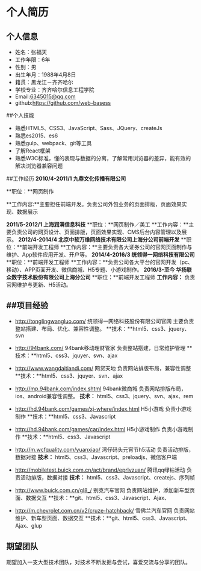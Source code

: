 # 个人简历 

## 个人信息

* 姓名：张福天
* 工作年限：6年
* 性别：男
* 出生年月：1988年4月8日
* 籍贯：黑龙江－齐齐哈尔
* 学校专业：齐齐哈尔信息工程学院
* Email:[6345015@qq.com](6345015@qq.com)
* github:https://github.com/web-basess
  
##个人技能

* 熟悉HTML5、CSS3、JavaScript、Sass、JQuery、createJs
* 熟悉es2015、es6
* 熟悉gulp、webpack、git等工具
* 了解React框架
* 熟悉W3C标准，懂的表现与数据的分离，了解常用浏览器的差异，能有效的解决浏览器兼容问题

##工作经历
**2010/4-2011/1 九鼎文化传播有限公司**

**职位：**网页制作

**工作内容:**主要担任前端开发。负责公司外包业务的页面排版，页面效果实现、数据展示

**2011/5-2012/1 上海润满信息科技**
   **职位：**网页制作／美工
   **工作内容：**主要负责公司的网页设计、页面排版，页面效果实现、CMS后台内容管理以及展示。
**2012/4-2014/4  北京中软万维网络技术有限公司上海分公司前端开发**
**职位：**前端开发工程师
 **工作内容：**主要负责各大证券公司的官网页面制作与维护、App软件应用开发、开户等。
**2014/4-2016/3 统领得一网络科技有限公司**
**职位：**前端开发工程师
**工作内容：**负责公司各大平台的官网开发（pc、移动）、APP页面开发、微信商城、H5专题、小游戏制作。
**2016/3-至今 华扬联众数字技术股份有限公司上海分公司**
**职位：**前端开发工程师
**工作内容：** 负责官网维护与更新、H5活动。

##项目经验
---
* http://tonglingwangluo.com/ 
  统领得一网络科技股份有限公司官网
  主要负责整站搭建、布局、优化、兼容性调整。
  **技术：**html5、css3、jquery、svn
* http://94bank.com/    94bank移动理财管家
  负责整站搭建，日常维护管理
**技术：**html5、css3、jquyer、svn、ajax

* http://www.wangdaitiandi.com/  网贷天地
  负责网站排版布局，兼容性调整
 **技术：**html5、css3、jquyer、svn、ajax

* http://mp.94bank.com/index.shtml 94bank微商城
负责网站排版布局，ios、android兼容性调整。
**技术：** html5、css3、jquery、svn、ajax、rem

* http://hd.94bank.com/games/xj-where/index.html H5小游戏
 负责小游戏制作
**技术：**html5、css3、Javascript
* http://hd.94bank.com/games/car/index.html H5小游戏制作
负责小游戏制作
**技术：**html5、css3、Javascript

* http://m.wcfquality.com/yuanxiao/  湾仔码头元宵节h5活动
 负责活动排版，数据对接
**技术：** html5、css3、Javascript、preloadjs、微信客户端
* http://mobiletest.buick.com.cn/act/brand/eprlvzuan/ 腾讯qq绿钻活动
负责活动排版，数据对接
**技术：** html5、css3、Javascript、createjs、序列帧
* http://www.buick.com.cn/gl8_/ 别克汽车官网
负责网站维护，添加新车型页面、数据交互
**技术：**git、html5、css3、Javascript、Ajax、
* http://m.chevrolet.com.cn/v2/cruze-hatchback/ 雪佛兰汽车官网
负责网站维护、新车型页面、数据交互
**技术：**git、html5、css3、Javascript、Ajax、glup

## 期望团队
期望加入一支大型技术团队，对技术不断发掘与尝试，喜爱交流与分享的团队。

